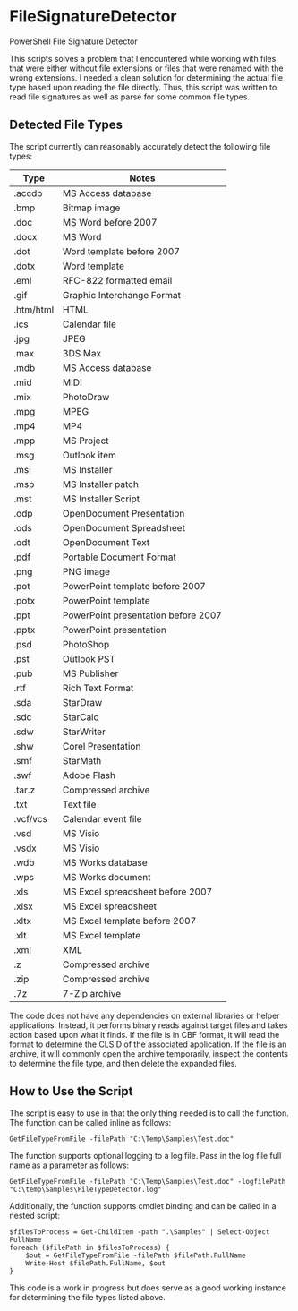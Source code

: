 # FileSignatureDetector
PowerShell File Signature Detector

This scripts solves a problem that I encountered while working with files that were either without file extensions or files that were renamed with the wrong extensions. I needed a clean solution for determining the actual file type based upon reading the file directly. Thus, this script was written to read file signatures as well as parse for some common file types.

## Detected File Types
The script currently can reasonably accurately detect the following file types:

|Type|Notes|
|-------|-------------------------|
|.accdb|MS Access database|
|.bmp|Bitmap image|
|.doc|MS Word before 2007|
|.docx|MS Word|
|.dot|Word template before 2007|
|.dotx|Word template|
|.eml|RFC-822 formatted email|
|.gif|Graphic Interchange Format|
|.htm/html|HTML|
|.ics|Calendar file|
|.jpg|JPEG|
|.max|3DS Max|
|.mdb|MS Access database|
|.mid|MIDI|
|.mix|PhotoDraw|
|.mpg|MPEG|
|.mp4|MP4|
|.mpp|MS Project|
|.msg|Outlook item|
|.msi|MS Installer|
|.msp|MS Installer patch|
|.mst|MS Installer Script|
|.odp|OpenDocument Presentation|
|.ods|OpenDocument Spreadsheet|
|.odt|OpenDocument Text|
|.pdf|Portable Document Format|
|.png|PNG image|
|.pot|PowerPoint template before 2007|
|.potx|PowerPoint template|
|.ppt|PowerPoint presentation before 2007|
|.pptx|PowerPoint presentation|
|.psd|PhotoShop|
|.pst|Outlook PST|
|.pub|MS Publisher|
|.rtf|Rich Text Format|
|.sda|StarDraw|
|.sdc|StarCalc|
|.sdw|StarWriter|
|.shw|Corel Presentation|
|.smf|StarMath|
|.swf|Adobe Flash|
|.tar.z|Compressed archive|
|.txt|Text file|
|.vcf/vcs|Calendar event file|
|.vsd|MS Visio|
|.vsdx|MS Visio|
|.wdb|MS Works database|
|.wps|MS Works document|
|.xls|MS Excel spreadsheet before 2007|
|.xlsx|MS Excel spreadsheet|
|.xltx|MS Excel template before 2007|
|.xlt|MS Excel template|
|.xml|XML|
|.z|Compressed archive|
|.zip|Compressed archive|
|.7z|7-Zip archive|

The code does not have any dependencies on external libraries or helper applications. Instead, it performs binary reads against target files and takes action based upon what it finds. If the file is in CBF format, it will read the format to determine the CLSID of the associated application. If the file is an archive, it will commonly open the archive temporarily, inspect the contents to determine the file type, and then delete the expanded files.

## How to Use the Script
The script is easy to use in that the only thing needed is to call the function. The function can be called inline as follows:

```
GetFileTypeFromFile -filePath "C:\Temp\Samples\Test.doc"
```

The function supports optional logging to a log file. Pass in the log file full name as a parameter as follows:

```
GetFileTypeFromFile -filePath "C:\Temp\Samples\Test.doc" -logfilePath "C:\temp\Samples\FileTypeDetector.log"
```

Additionally, the function supports cmdlet binding and can be called in a nested script:

```
$filesToProcess = Get-ChildItem -path ".\Samples" | Select-Object FullName
foreach ($filePath in $filesToProcess) {
    $out = GetFileTypeFromFile -filePath $filePath.FullName
    Write-Host $filePath.FullName, $out
}
```

This code is a work in progress but does serve as a good working instance for determining the file types listed above.
